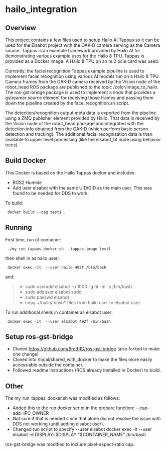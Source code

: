 # hailo_integration

## Overview

This project contains a few files used to setup Hailo AI Tappas so it can be used for the Elsabot project with the OAK-D camera serving as the Camera source.  Tappas is an example framework provided by Hailo AI for demonstrating various example uses for the Hailo 8 TPU.  Tappas is provided as a Docker image.  A Hailo 8 TPU on an m.2 pcie card was used.

Currently, the facial recognition Tappas example pipeline is used to implement facial recognition using various AI models run on a Hailo 8 TPU.  Camera frames from the OAK-D camera received by the Vision node of the robot_head ROS package are published to the topic /color/image_to_hailo.  The ros-gst-bridge package is used to implement a node that provides a gstreamer source element for receiving those frames and passing them down the pipeline created by the face_recognition.sh script.

The detection/recognition output meta data is exported from the pipeline using a ZMQ publisher element provided by Hailo.  That data is received by the Vision node of the robot_head package and integrated with the detection info obtained from the OAK-D (which perform basic person detection and tracking).  The additional facial recognization data is then available to upper level processing (like the elsabot_bt node using behavior trees).

## Build Docker

This Docker is based on the Hailo Tappas docker and includes:
  * ROS2 Humble
  * Add user elsabot with the same UID/GID as the main user.  This was found to be needed for DDS to work.
 
To build: 

     docker build --tag test1 .

## Running

First time, run of container:

     ./my_run_tappas_docker.sh --tappas-image test1

then shell in as hailo user:

     docker exec -it  --user hailo 492f /bin/bash   

and:

>* sudo useradd elsabot -u 1000 -g ht -m -s /bin/bash
>* sudo adduser elsabot sudo
>* sudo passwd elsabot
>* copy ~/hailo/.bash* files from hailo user to elsabot user.

To run additional shells in container as elsabot user:

     docker exec -it  --user elsabot 492f /bin/bash

## Setup ros-gst-bridge

* Cloned https://github.com/BrettRD/ros-gst-bridge (also forked to make one change)
* Cloned into /local/shared_with_docker to make the files more easily accessiable outside the container.
* Followed readme instructions (ROS already installed in Docker) to build.

## Other

The my_run_tappas_docker.sh was modified as follows:

* Added this to the run docker script in the prepare function:
   --cap-add=IPC_OWNER
*  Not sure if that is needed since that alone did not resolve the issue with DDS not working (until adding elsabot user).
*  Changed run script to specify --user elsabot
    docker exec -it --user elsabot -e DISPLAY=$DISPLAY "$CONTAINER_NAME" /bin/bash

ros-gst-bridge was modified to include pixel-aspect-ratio cap.
